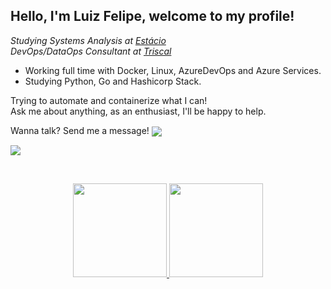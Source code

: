 ## Hello, I'm Luiz Felipe, welcome to my profile!

*Studying Systems Analysis at <a target="_blank" href="https://portal.estacio.br/?estado=RJ">Estácio</a>*
<br>
*DevOps/DataOps Consultant at <a target="_blank" href="https://www.triscal.com.br/" >Triscal </a>*


- Working full time with Docker, Linux, AzureDevOps and Azure Services.
- Studying Python, Go and Hashicorp Stack.

Trying to automate and containerize what I can! <br>
Ask me about anything, as an enthusiast, I'll be happy to help.

Wanna talk?
Send me a message!
<a href="https://www.linkedin.com/in/luiz-felipe-torres/">
  <img align="center" src="https://img.shields.io/badge/LinkedIn-1C1C1C?style=for-the-badge&logo=linkedin&logoColor=95FF15" />
</a>

<a href="mailto:lftsiqueira1@gmail.com">
  <img align="center" src="https://img.shields.io/badge/Gmail-1C1C1C?style=for-the-badge&logo=gmail&logoColor=95FF15" />
</a>

&nbsp;
&nbsp;

<div align="center">
  <a href="https://github.com/Felipenho">
  <img height="150em" src="https://github-readme-stats.vercel.app/api?username=Felipenho&show_icons=true&theme=dark&include_all_commits=true&count_private=true"/>
  <img height="150em" src="https://github-readme-stats.vercel.app/api/top-langs/?username=Felipenho&layout=compact&langs_count=7&theme=dark"/>
</div>
